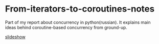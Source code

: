 # From-iterators-to-coroutines-notes
Part of my report about concurrency in python(russian). It explains main ideas behind coroutine-based concurrency from ground-up.
 
[slideshow](https://docs.google.com/presentation/d/1Tn6wn58lTQlvJx24rSHZvARGOyYxptgCjQqwcR1-4p0/edit?usp=sharing) 
